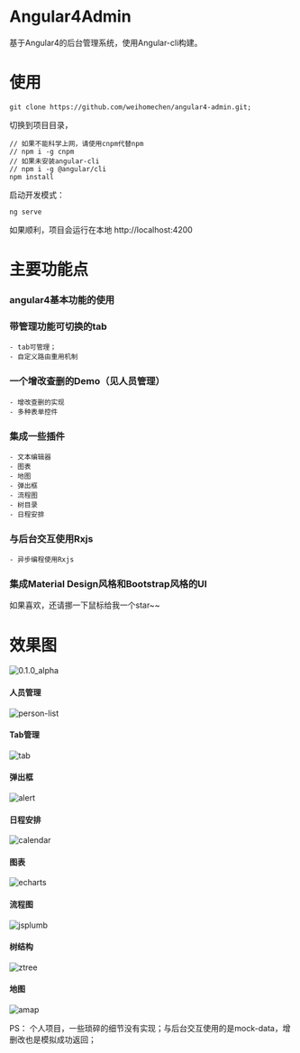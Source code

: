 # Angular4Admin

基于Angular4的后台管理系统，使用Angular-cli构建。

# 使用

```
git clone https://github.com/weihomechen/angular4-admin.git;
```
切换到项目目录，

```
// 如果不能科学上网，请使用cnpm代替npm
// npm i -g cnpm
// 如果未安装angular-cli
// npm i -g @angular/cli
npm install 
```
启动开发模式：
```
ng serve
```
如果顺利，项目会运行在本地 http://localhost:4200

# 主要功能点

### angular4基本功能的使用
### 带管理功能可切换的tab
    - tab可管理；
    - 自定义路由重用机制
### 一个增改查删的Demo（见人员管理）
    - 增改查删的实现
    - 多种表单控件
### 集成一些插件
    - 文本编辑器
    - 图表
    - 地图
    - 弹出框
    - 流程图
    - 树目录
    - 日程安排
### 与后台交互使用Rxjs
    - 异步编程使用Rxjs
### 集成Material Design风格和Bootstrap风格的UI

如果喜欢，还请挪一下鼠标给我一个star~~

# 效果图

![0.1.0_alpha](https://github.com/weihomechen/angular4-admin/blob/master/document/0.1.0_alpha.gif)

#### 人员管理
![person-list](http://oqtn5nfde.bkt.clouddn.com/person-list.png)

#### Tab管理
![tab](http://oqtn5nfde.bkt.clouddn.com/tab.png)

#### 弹出框
![alert](http://oqtn5nfde.bkt.clouddn.com/alert.png)

#### 日程安排
![calendar](http://oqtn5nfde.bkt.clouddn.com/calendar.png)

#### 图表
![echarts](http://oqtn5nfde.bkt.clouddn.com/echarts.png)

#### 流程图
![jsplumb](http://oqtn5nfde.bkt.clouddn.com/jsplumb.png)

#### 树结构
![ztree](http://oqtn5nfde.bkt.clouddn.com/ztree.png)

#### 地图
![amap](http://oqtn5nfde.bkt.clouddn.com/amap.png)

PS： 个人项目，一些琐碎的细节没有实现；与后台交互使用的是mock-data，增删改也是模拟成功返回；



